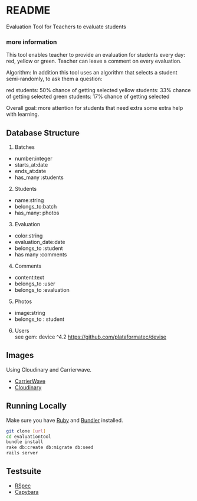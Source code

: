 # README
Evaluation Tool for Teachers to evaluate students

### more information
This tool enables teacher to provide an evaluation for students every day: red, yellow or green.
Teacher can leave a comment on every evaluation.

Algorithm:
In addition this tool uses an algorithm that selects a student semi-randomly, to ask them a question:

red students: 50% chance of getting selected
yellow students: 33% chance of getting selected
green students: 17% chance of getting selected

Overall goal: more attention for students that need extra some extra help with learning.  


## Database Structure

1. Batches
  * number:integer
  * starts_at:date
  * ends_at:date
  * has_many :students

2. Students
  * name:string
  * belongs_to:batch
  * has_many: photos

3. Evaluation
  * color:string
  * evaluation_date:date
  * belongs_to :student
  * has many :comments

4. Comments
  * content:text
  * belongs_to :user
  * belongs_to :evaluation

5. Photos
  * image:string
  * belongs_to : student

6. Users  
 see gem: device ^4.2 https://github.com/plataformatec/devise

## Images
Using Cloudinary and Carrierwave.
* [CarrierWave](https://github.com/carrierwaveuploader/carrierwave)
* [Cloudinary](http://cloudinary.com/documentation/rails_integration#getting_started_guide)

## Running Locally

Make sure you have [Ruby](https://www.ruby-lang.org/en/) and [Bundler](http://bundler.io/) installed.

```bash
git clone [url]
cd evaluationtool
bundle install
rake db:create db:migrate db:seed
rails server
```

## Testsuite

* [RSpec](http://rspec.info/)
* [Capybara](https://github.com/teamcapybara/capybara)
